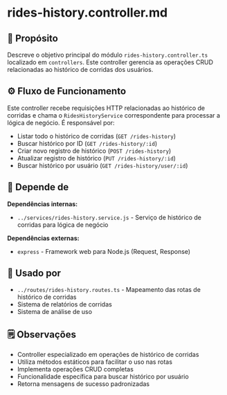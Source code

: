 # rides-history.controller.md

## 📘 Propósito
Descreve o objetivo principal do módulo `rides-history.controller.ts` localizado em `controllers`. Este controller gerencia as operações CRUD relacionadas ao histórico de corridas dos usuários.

## ⚙️ Fluxo de Funcionamento
Este controller recebe requisições HTTP relacionadas ao histórico de corridas e chama o `RidesHistoryService` correspondente para processar a lógica de negócio. É responsável por:
- Listar todo o histórico de corridas (`GET /rides-history`)
- Buscar histórico por ID (`GET /rides-history/:id`)
- Criar novo registro de histórico (`POST /rides-history`)
- Atualizar registro de histórico (`PUT /rides-history/:id`)
- Buscar histórico por usuário (`GET /rides-history/user/:id`)

## 🔗 Depende de
**Dependências internas:**
- `../services/rides-history.service.js` - Serviço de histórico de corridas para lógica de negócio

**Dependências externas:**
- `express` - Framework web para Node.js (Request, Response)

## 🧩 Usado por
- `../routes/rides-history.routes.ts` - Mapeamento das rotas de histórico de corridas
- Sistema de relatórios de corridas
- Sistema de análise de uso

## 🗒️ Observações
- Controller especializado em operações de histórico de corridas
- Utiliza métodos estáticos para facilitar o uso nas rotas
- Implementa operações CRUD completas
- Funcionalidade específica para buscar histórico por usuário
- Retorna mensagens de sucesso padronizadas

